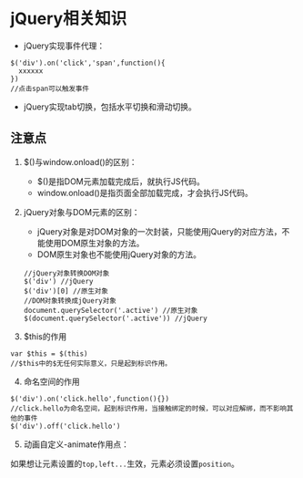 # jQuery相关知识

- jQuery实现事件代理：
```
$('div').on('click','span',function(){
  xxxxxx
})
//点击span可以触发事件
```
- jQuery实现tab切换，包括水平切换和滑动切换。

## 注意点

1. $()与window.onload()的区别：
    - $()是指DOM元素加载完成后，就执行JS代码。
    - window.onload()是指页面全部加载完成，才会执行JS代码。
    
2. jQuery对象与DOM元素的区别：
    - jQuery对象是对DOM对象的一次封装，只能使用jQuery的对应方法，不能使用DOM原生对象的方法。
    - DOM原生对象也不能使用jQuery对象的方法。
    ```
    //jQuery对象转换DOM对象
    $('div') //jQuery  
    $('div')[0] //原生对象
    //DOM对象转换成jQuery对象
    document.querySelector('.active') //原生对象
    $(document.querySelector('.active')) //jQuery
    ```
    
3. $this的作用
```
var $this = $(this)
//$this中的$无任何实际意义，只是起到标识作用。
```

4. 命名空间的作用
```
$('div').on('click.hello',function(){})
//click.hello为命名空间，起到标识作用，当接触绑定的时候，可以对应解绑，而不影响其他的事件
$('div').off('click.hello')
```

5. 动画自定义-animate作用点：

如果想让元素设置的`top,left...`生效，元素必须设置`position`。






















